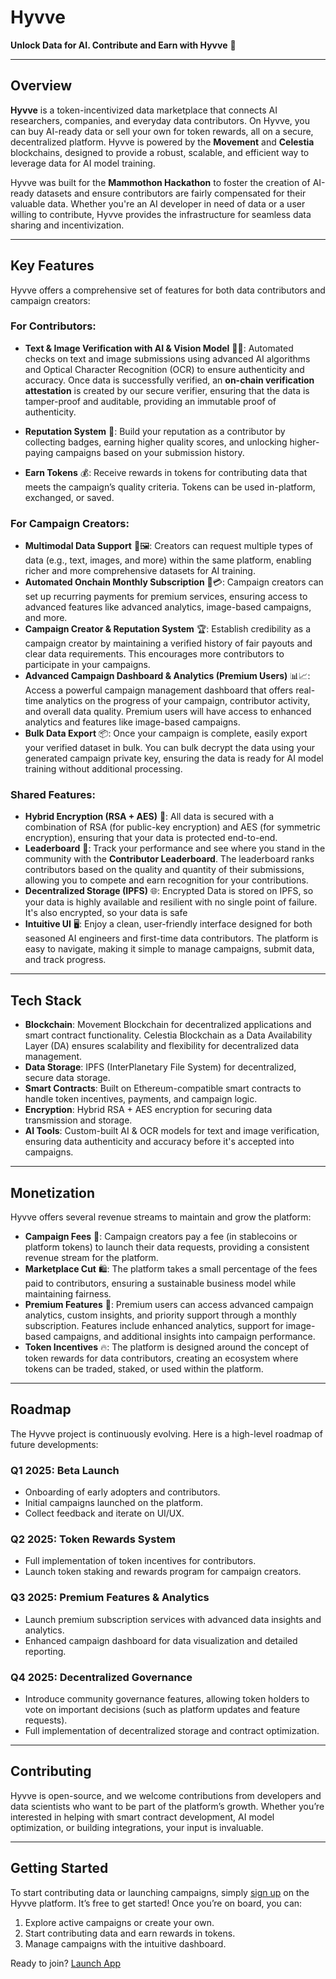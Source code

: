 # Hyvve

**Unlock Data for AI. Contribute and Earn with Hyvve** 🚀

---

## Overview

**Hyvve** is a token-incentivized data marketplace that connects AI researchers, companies, and everyday data contributors. On Hyvve, you can buy AI-ready data or sell your own for token rewards, all on a secure, decentralized platform. Hyvve is powered by the **Movement** and **Celestia** blockchains, designed to provide a robust, scalable, and efficient way to leverage data for AI model training.

Hyvve was built for the **Mammothon Hackathon** to foster the creation of AI-ready datasets and ensure contributors are fairly compensated for their valuable data. Whether you're an AI developer in need of data or a user willing to contribute, Hyvve provides the infrastructure for seamless data sharing and incentivization.

---

## Key Features

Hyvve offers a comprehensive set of features for both data contributors and campaign creators:

### For Contributors:

- **Text & Image Verification with AI & Vision Model** 🤖📸: Automated checks on text and image submissions using advanced AI algorithms and Optical Character Recognition (OCR) to ensure authenticity and accuracy. Once data is successfully verified, an **on-chain verification attestation** is created by our secure verifier, ensuring that the data is tamper-proof and auditable, providing an immutable proof of authenticity.

- **Reputation System** 🌟: Build your reputation as a contributor by collecting badges, earning higher quality scores, and unlocking higher-paying campaigns based on your submission history.
- **Earn Tokens** 💰: Receive rewards in tokens for contributing data that meets the campaign’s quality criteria. Tokens can be used in-platform, exchanged, or saved.
  
### For Campaign Creators:
- **Multimodal Data Support** 📝🖼️: Creators can request multiple types of data (e.g., text, images, and more) within the same platform, enabling richer and more comprehensive datasets for AI training.
- **Automated Onchain Monthly Subscription** 🔄💳: Campaign creators can set up recurring payments for premium services, ensuring access to advanced features like advanced analytics, image-based campaigns, and more.
- **Campaign Creator & Reputation System** 🏆: Establish credibility as a campaign creator by maintaining a verified history of fair payouts and clear data requirements. This encourages more contributors to participate in your campaigns.
- **Advanced Campaign Dashboard & Analytics (Premium Users)** 📊📈: Access a powerful campaign management dashboard that offers real-time analytics on the progress of your campaign, contributor activity, and overall data quality. Premium users will have access to enhanced analytics and features like image-based campaigns.
- **Bulk Data Export** 📦: Once your campaign is complete, easily export your verified dataset in bulk. You can bulk decrypt the data using your generated campaign private key, ensuring the data is ready for AI model training without additional processing.
  
### Shared Features:

- **Hybrid Encryption (RSA + AES)** 🔐: All data is secured with a combination of RSA (for public-key encryption) and AES (for symmetric encryption), ensuring that your data is protected end-to-end.
- **Leaderboard** 🏅: Track your performance and see where you stand in the community with the **Contributor Leaderboard**. The leaderboard ranks contributors based on the quality and quantity of their submissions, allowing you to compete and earn recognition for your contributions.
- **Decentralized Storage (IPFS)** 🌐: Encrypted Data is stored on IPFS, so your data is highly available and resilient with no single point of failure. It's also encrypted, so your data is safe
- **Intuitive UI** 🖥️: Enjoy a clean, user-friendly interface designed for both seasoned AI engineers and first-time data contributors. The platform is easy to navigate, making it simple to manage campaigns, submit data, and track progress.

---

## Tech Stack

- **Blockchain**: Movement Blockchain for decentralized applications and smart contract functionality. Celestia Blockchain as a Data Availability Layer (DA) ensures scalability and flexibility for decentralized data management.  
- **Data Storage**: IPFS (InterPlanetary File System) for decentralized, secure data storage.  
- **Smart Contracts**: Built on Ethereum-compatible smart contracts to handle token incentives, payments, and campaign logic.  
- **Encryption**: Hybrid RSA + AES encryption for securing data transmission and storage.
- **AI Tools**: Custom-built AI & OCR models for text and image verification, ensuring data authenticity and accuracy before it's accepted into campaigns.

---

## Monetization

Hyvve offers several revenue streams to maintain and grow the platform:

- **Campaign Fees** 💸: Campaign creators pay a fee (in stablecoins or platform tokens) to launch their data requests, providing a consistent revenue stream for the platform.  
- **Marketplace Cut** 🛍️: The platform takes a small percentage of the fees paid to contributors, ensuring a sustainable business model while maintaining fairness.  
- **Premium Features** 💎: Premium users can access advanced campaign analytics, custom insights, and priority support through a monthly subscription. Features include enhanced analytics, support for image-based campaigns, and additional insights into campaign performance.  
- **Token Incentives** 🔥: The platform is designed around the concept of token rewards for data contributors, creating an ecosystem where tokens can be traded, staked, or used within the platform.

---

## Roadmap

The Hyvve project is continuously evolving. Here is a high-level roadmap of future developments:

### **Q1 2025: Beta Launch**
- Onboarding of early adopters and contributors.
- Initial campaigns launched on the platform.
- Collect feedback and iterate on UI/UX.
  
### **Q2 2025: Token Rewards System**
- Full implementation of token incentives for contributors.
- Launch token staking and rewards program for campaign creators.
  
### **Q3 2025: Premium Features & Analytics**
- Launch premium subscription services with advanced data insights and analytics.
- Enhanced campaign dashboard for data visualization and detailed reporting.
  
### **Q4 2025: Decentralized Governance**
- Introduce community governance features, allowing token holders to vote on important decisions (such as platform updates and feature requests).
- Full implementation of decentralized storage and contract optimization.

---

## Contributing

Hyvve is open-source, and we welcome contributions from developers and data scientists who want to be part of the platform’s growth. Whether you’re interested in helping with smart contract development, AI model optimization, or building integrations, your input is invaluable.

---

## Getting Started

To start contributing data or launching campaigns, simply [sign up](#) on the Hyvve platform. It’s free to get started! Once you’re on board, you can:

1. Explore active campaigns or create your own.
2. Start contributing data and earn rewards in tokens.
3. Manage campaigns with the intuitive dashboard.

Ready to join? [Launch App](#)
